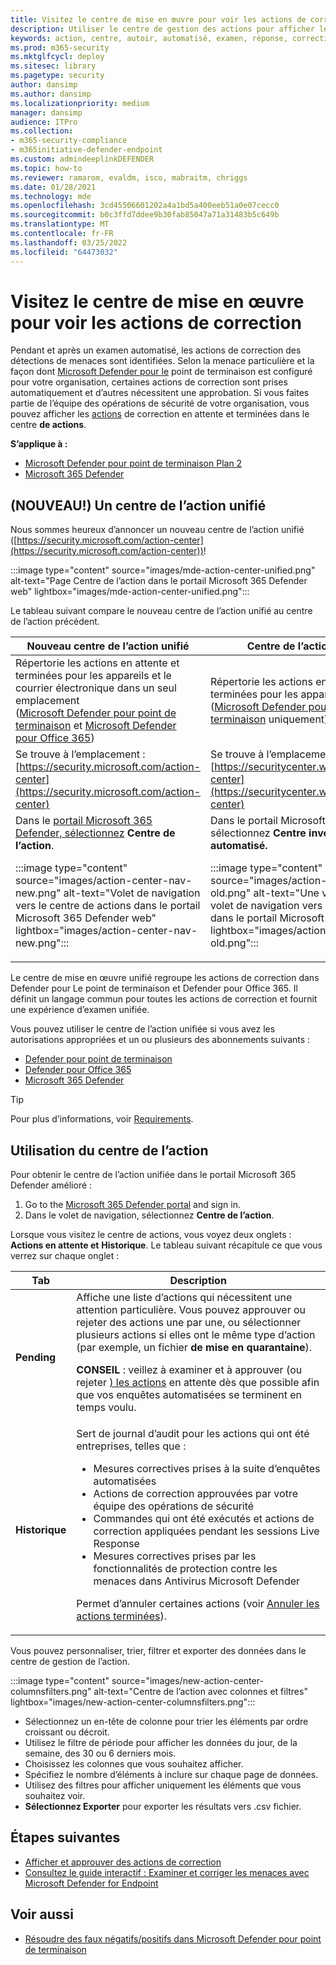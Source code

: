 ```yaml
---
title: Visitez le centre de mise en œuvre pour voir les actions de correction
description: Utiliser le centre de gestion des actions pour afficher les détails et les résultats à la suite d’un examen automatisé
keywords: action, centre, autoir, automatisé, examen, réponse, correction
ms.prod: m365-security
ms.mktglfcycl: deploy
ms.sitesec: library
ms.pagetype: security
author: dansimp
ms.author: dansimp
ms.localizationpriority: medium
manager: dansimp
audience: ITPro
ms.collection:
- m365-security-compliance
- m365initiative-defender-endpoint
ms.custom: admindeeplinkDEFENDER
ms.topic: how-to
ms.reviewer: ramarom, evaldm, isco, mabraitm, chriggs
ms.date: 01/28/2021
ms.technology: mde
ms.openlocfilehash: 3cd45506601202a4a1bd5a400eeb51a0e07cecc0
ms.sourcegitcommit: b0c3ffd7ddee9b30fab85047a71a31483b5c649b
ms.translationtype: MT
ms.contentlocale: fr-FR
ms.lasthandoff: 03/25/2022
ms.locfileid: "64473032"
---
```

# <a name="visit-the-action-center-to-see-remediation-actions"></a>Visitez le centre de mise en œuvre pour voir les actions de correction

Pendant et après un examen automatisé, les actions de correction des détections de menaces sont identifiées. Selon la menace particulière et la façon dont [Microsoft Defender pour le](/windows/security/threat-protection) point de terminaison est configuré pour votre organisation, certaines actions de correction sont prises automatiquement et d’autres nécessitent une approbation. Si vous faites partie de l’équipe des opérations de sécurité de votre organisation, vous pouvez afficher les [actions](manage-auto-investigation.md#remediation-actions) de correction en attente et terminées dans le centre **de actions**.


**S’applique à :**
- [Microsoft Defender pour point de terminaison Plan 2](https://go.microsoft.com/fwlink/p/?linkid=2154037)
- [Microsoft 365 Defender](https://go.microsoft.com/fwlink/?linkid=2118804)

## <a name="new-a-unified-action-center"></a>(NOUVEAU!) Un centre de l’action unifié


Nous sommes heureux d’annoncer un nouveau centre de l’action unifié ([https://security.microsoft.com/action-center](https://security.microsoft.com/action-center))!

:::image type="content" source="images/mde-action-center-unified.png" alt-text="Page Centre de l’action dans le portail Microsoft 365 Defender web" lightbox="images/mde-action-center-unified.png":::

Le tableau suivant compare le nouveau centre de l’action unifié au centre de l’action précédent.

|Nouveau centre de l’action unifié  |Centre de l’action précédent  |
|---------|---------|
|Répertorie les actions en attente et terminées pour les appareils et le courrier électronique dans un seul emplacement <br/>([Microsoft Defender pour point de terminaison](microsoft-defender-endpoint.md) et [Microsoft Defender pour Office 365](/microsoft-365/security/office-365-security/office-365-atp))|Répertorie les actions en attente et terminées pour les appareils <br/> ([Microsoft Defender pour point de terminaison](microsoft-defender-endpoint.md) uniquement)   |
|Se trouve à l’emplacement :<br/>[https://security.microsoft.com/action-center](https://security.microsoft.com/action-center)         |Se trouve à l’emplacement :<br/>[https://securitycenter.windows.com/action-center](https://securitycenter.windows.com/action-center)     |
| Dans le <a href="https://go.microsoft.com/fwlink/p/?linkid=2077139" target="_blank">portail Microsoft 365 Defender, sélectionnez</a> **Centre de l’action**. <p>:::image type="content" source="images/action-center-nav-new.png" alt-text="Volet de navigation vers le centre de actions dans le portail Microsoft 365 Defender web" lightbox="images/action-center-nav-new.png"::: | Dans le portail Microsoft 365 Defender, sélectionnez **Centre investigationsAction** >  **automatisé.** <p>:::image type="content" source="images/action-center-nav-old.png" alt-text="Une version antérieure du volet de navigation vers le centre de actions dans le portail Microsoft 365 Defender web" lightbox="images/action-center-nav-old.png":::  |

Le centre de mise en œuvre unifié regroupe les actions de correction dans Defender pour Le point de terminaison et Defender pour Office 365. Il définit un langage commun pour toutes les actions de correction et fournit une expérience d’examen unifiée.

Vous pouvez utiliser le centre de l’action unifiée si vous avez les autorisations appropriées et un ou plusieurs des abonnements suivants :

- [Defender pour point de terminaison](microsoft-defender-endpoint.md)
- [Defender pour Office 365](/microsoft-365/security/office-365-security/office-365-atp)
- [Microsoft 365 Defender](/microsoft-365/security/mtp/microsoft-threat-protection)

> [!TIP]
> Pour plus d’informations, voir [Requirements](/microsoft-365/security/mtp/prerequisites).

## <a name="using-the-action-center"></a>Utilisation du centre de l’action

Pour obtenir le centre de l’action unifiée dans le portail Microsoft 365 Defender amélioré :

1. Go to the <a href="https://go.microsoft.com/fwlink/p/?linkid=2077139" target="_blank">Microsoft 365 Defender portal</a> and sign in.
2. Dans le volet de navigation, sélectionnez **Centre de l’action**.

Lorsque vous visitez le centre de actions, vous voyez deux onglets : **Actions en attente et** **Historique**. Le tableau suivant récapitule ce que vous verrez sur chaque onglet :

|Tab|Description|
|---|---|
|**Pending**|Affiche une liste d’actions qui nécessitent une attention particulière. Vous pouvez approuver ou rejeter des actions une par une, ou sélectionner plusieurs actions si elles ont le même type d’action (par exemple, un fichier **de mise en quarantaine**). <p> **CONSEIL** : veillez à examiner et à approuver (ou rejeter [) les actions](manage-auto-investigation.md) en attente dès que possible afin que vos enquêtes automatisées se terminent en temps voulu.|
|**Historique**|Sert de journal d’audit pour les actions qui ont été entreprises, telles que : <ul><li>Mesures correctives prises à la suite d’enquêtes automatisées</li><li>Actions de correction approuvées par votre équipe des opérations de sécurité</li><li>Commandes qui ont été exécutés et actions de correction appliquées pendant les sessions Live Response</li><li>Mesures correctives prises par les fonctionnalités de protection contre les menaces dans Antivirus Microsoft Defender</li></ul> <p> Permet d’annuler certaines actions (voir [Annuler les actions terminées](manage-auto-investigation.md#undo-completed-actions)).|

Vous pouvez personnaliser, trier, filtrer et exporter des données dans le centre de gestion de l’action.

:::image type="content" source="images/new-action-center-columnsfilters.png" alt-text="Centre de l’action avec colonnes et filtres" lightbox="images/new-action-center-columnsfilters.png":::

- Sélectionnez un en-tête de colonne pour trier les éléments par ordre croissant ou décroit.
- Utilisez le filtre de période pour afficher les données du jour, de la semaine, des 30 ou 6 derniers mois.
- Choisissez les colonnes que vous souhaitez afficher.
- Spécifiez le nombre d’éléments à inclure sur chaque page de données.
- Utilisez des filtres pour afficher uniquement les éléments que vous souhaitez voir.
- **Sélectionnez Exporter** pour exporter les résultats vers .csv fichier.

## <a name="next-steps"></a>Étapes suivantes

- [Afficher et approuver des actions de correction](manage-auto-investigation.md)
- [Consultez le guide interactif : Examiner et corriger les menaces avec Microsoft Defender for Endpoint](https://aka.ms/MDATP-IR-Interactive-Guide)

## <a name="see-also"></a>Voir aussi

- [Résoudre des faux négatifs/positifs dans Microsoft Defender pour point de terminaison](defender-endpoint-false-positives-negatives.md)
